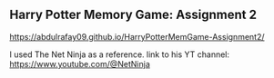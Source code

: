 ## Harry Potter Memory Game: Assignment 2
https://abdulrafay09.github.io/HarryPotterMemGame-Assignment2/

I used The Net Ninja as a reference.
link to his YT channel: https://www.youtube.com/@NetNinja

